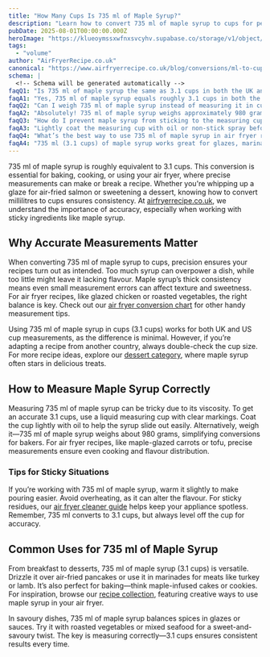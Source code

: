 ```yaml
---
title: "How Many Cups Is 735 ml of Maple Syrup?"
description: "Learn how to convert 735 ml of maple syrup to cups for perfect baking and air fryer recipes. Get accurate measurements in seconds!"
pubDate: 2025-08-01T00:00:00.000Z
heroImage: "https://klueoymssxwfnxsvcyhv.supabase.co/storage/v1/object/public/Shmucket/how-many-cups-is-735-ml-of-maple-syrup.webp"
tags:
  - "volume"
author: "AirFryerRecipe.co.uk"
canonical: "https://www.airfryerrecipe.co.uk/blog/conversions/ml-to-cups/how-many-cups-is-735-ml-of-maple-syrup"
schema: |
  <!-- Schema will be generated automatically -->
faqQ1: "Is 735 ml of maple syrup the same as 3.1 cups in both the UK and USA?"
faqA1: "Yes, 735 ml of maple syrup equals roughly 3.1 cups in both the UK and US measurements. The difference between UK and US cup sizes is minimal (about 4 ml per cup), so the conversion remains practically the same for most recipes."
faqQ2: "Can I weigh 735 ml of maple syrup instead of measuring it in cups?"
faqA2: "Absolutely! 735 ml of maple syrup weighs approximately 980 grams, making weight a more precise method. If your recipe uses weight measurements, this avoids sticky cup measurements altogether."
faqQ3: "How do I prevent maple syrup from sticking to the measuring cup?"
faqA3: "Lightly coat the measuring cup with oil or non-stick spray before pouring the syrup. This helps it slide out cleanly, ensuring you get the full 3.1 cups (735 ml) without waste."
faqQ4: "What’s the best way to use 735 ml of maple syrup in air fryer recipes?"
faqA4: "735 ml (3.1 cups) of maple syrup works great for glazes, marinades, or drizzling over air-fried dishes like chicken or roasted vegetables. For even distribution, mix it with other liquids or brush it on during cooking."
---
```

<p>735 ml of maple syrup is roughly equivalent to 3.1 cups. This conversion is essential for baking, cooking, or using your air fryer, where precise measurements can make or break a recipe. Whether you're whipping up a glaze for air-fried salmon or sweetening a dessert, knowing how to convert millilitres to cups ensures consistency. At <a href=https://www.airfryerrecipe.co.uk>airfryerrecipe.co.uk</a>, we understand the importance of accuracy, especially when working with sticky ingredients like maple syrup.</p>  

<h2>Why Accurate Measurements Matter</h2>  
<p>When converting 735 ml of maple syrup to cups, precision ensures your recipes turn out as intended. Too much syrup can overpower a dish, while too little might leave it lacking flavour. Maple syrup’s thick consistency means even small measurement errors can affect texture and sweetness. For air fryer recipes, like glazed chicken or roasted vegetables, the right balance is key. Check out our <a href=https://www.airfryerrecipe.co.uk/air-fryer-conversion-chart>air fryer conversion chart</a> for other handy measurement tips.</p>  

<p>Using 735 ml of maple syrup in cups (3.1 cups) works for both UK and US cup measurements, as the difference is minimal. However, if you’re adapting a recipe from another country, always double-check the cup size. For more recipe ideas, explore our <a href=https://www.airfryerrecipe.co.uk/recipe-category/dessert>dessert category</a>, where maple syrup often stars in delicious treats.</p>  

<h2>How to Measure Maple Syrup Correctly</h2>  
<p>Measuring 735 ml of maple syrup can be tricky due to its viscosity. To get an accurate 3.1 cups, use a liquid measuring cup with clear markings. Coat the cup lightly with oil to help the syrup slide out easily. Alternatively, weigh it—735 ml of maple syrup weighs about 980 grams, simplifying conversions for bakers. For air fryer recipes, like maple-glazed carrots or tofu, precise measurements ensure even cooking and flavour distribution.</p>  

<h3>Tips for Sticky Situations</h3>  
<p>If you’re working with 735 ml of maple syrup, warm it slightly to make pouring easier. Avoid overheating, as it can alter the flavour. For sticky residues, our <a href=https://www.airfryerrecipe.co.uk/air-fryer-cleaner>air fryer cleaner guide</a> helps keep your appliance spotless. Remember, 735 ml converts to 3.1 cups, but always level off the cup for accuracy.</p>  

<h2>Common Uses for 735 ml of Maple Syrup</h2>  
<p>From breakfast to desserts, 735 ml of maple syrup (3.1 cups) is versatile. Drizzle it over air-fried pancakes or use it in marinades for meats like turkey or lamb. It’s also perfect for baking—think maple-infused cakes or cookies. For inspiration, browse our <a href=https://www.airfryerrecipe.co.uk/recipes>recipe collection</a>, featuring creative ways to use maple syrup in your air fryer.</p>  

<p>In savoury dishes, 735 ml of maple syrup balances spices in glazes or sauces. Try it with roasted vegetables or mixed seafood for a sweet-and-savoury twist. The key is measuring correctly—3.1 cups ensures consistent results every time.</p>
